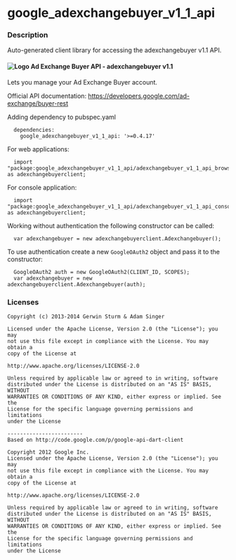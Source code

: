 # google_adexchangebuyer_v1_1_api

### Description

Auto-generated client library for accessing the adexchangebuyer v1.1 API.

#### ![Logo](http://www.google.com/images/icons/product/doubleclick-16.gif) Ad Exchange Buyer API - adexchangebuyer v1.1

Lets you manage your Ad Exchange Buyer account.

Official API documentation: https://developers.google.com/ad-exchange/buyer-rest

Adding dependency to pubspec.yaml

```
  dependencies:
    google_adexchangebuyer_v1_1_api: '>=0.4.17'
```

For web applications:

```
  import "package:google_adexchangebuyer_v1_1_api/adexchangebuyer_v1_1_api_browser.dart" as adexchangebuyerclient;
```

For console application:

```
  import "package:google_adexchangebuyer_v1_1_api/adexchangebuyer_v1_1_api_console.dart" as adexchangebuyerclient;
```

Working without authentication the following constructor can be called:

```
  var adexchangebuyer = new adexchangebuyerclient.Adexchangebuyer();
```

To use authentication create a new `GoogleOAuth2` object and pass it to the constructor:


```
  GoogleOAuth2 auth = new GoogleOAuth2(CLIENT_ID, SCOPES);
  var adexchangebuyer = new adexchangebuyerclient.Adexchangebuyer(auth);
```

### Licenses

```
Copyright (c) 2013-2014 Gerwin Sturm & Adam Singer

Licensed under the Apache License, Version 2.0 (the "License"); you may 
not use this file except in compliance with the License. You may obtain a 
copy of the License at

http://www.apache.org/licenses/LICENSE-2.0

Unless required by applicable law or agreed to in writing, software
distributed under the License is distributed on an "AS IS" BASIS, WITHOUT
WARRANTIES OR CONDITIONS OF ANY KIND, either express or implied. See the
License for the specific language governing permissions and limitations 
under the License

------------------------
Based on http://code.google.com/p/google-api-dart-client

Copyright 2012 Google Inc.
Licensed under the Apache License, Version 2.0 (the "License"); you may 
not use this file except in compliance with the License. You may obtain a
copy of the License at

http://www.apache.org/licenses/LICENSE-2.0

Unless required by applicable law or agreed to in writing, software
distributed under the License is distributed on an "AS IS" BASIS, WITHOUT
WARRANTIES OR CONDITIONS OF ANY KIND, either express or implied. See the
License for the specific language governing permissions and limitations 
under the License

```
